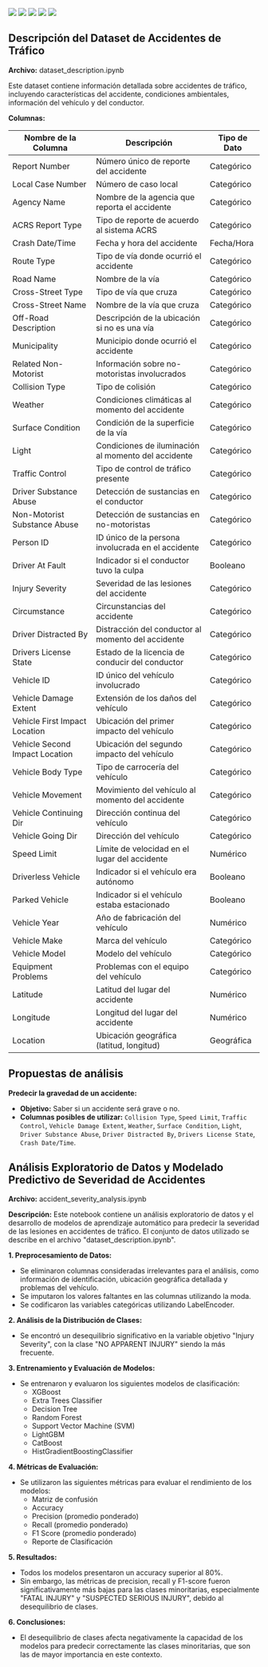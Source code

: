 <img src="https://img.shields.io/badge/Python-FFD43B?style=for-the-badge&logo=python&logoColor=blue"/> <img src="https://img.shields.io/badge/Jupyter-F37626.svg?&style=for-the-badge&logo=Jupyter&logoColor=white"/> <img src="https://img.shields.io/badge/conda-342B029.svg?&style=for-the-badge&logo=anaconda&logoColor=white"/> <img src="https://img.shields.io/badge/Pandas-2C2D72?style=for-the-badge&logo=pandas&logoColor=white"/> <img src="https://img.shields.io/badge/Numpy-777BB4?style=for-the-badge&logo=numpy&logoColor=white"/>

## Descripción del Dataset de Accidentes de Tráfico

**Archivo:** dataset_description.ipynb

Este dataset contiene información detallada sobre accidentes de tráfico, incluyendo características del accidente, condiciones ambientales, información del vehículo y del conductor. 

**Columnas:**

| Nombre de la Columna         | Descripción                                           | Tipo de Dato  |
|------------------------------|----------------------------------------------------|--------------|
| Report Number              | Número único de reporte del accidente              | Categórico   |
| Local Case Number          | Número de caso local                                | Categórico   |
| Agency Name                | Nombre de la agencia que reporta el accidente       | Categórico   |
| ACRS Report Type           | Tipo de reporte de acuerdo al sistema ACRS        | Categórico   |
| Crash Date/Time            | Fecha y hora del accidente                          | Fecha/Hora   |
| Route Type                 | Tipo de vía donde ocurrió el accidente              | Categórico   |
| Road Name                  | Nombre de la vía                                    | Categórico   |
| Cross-Street Type          | Tipo de vía que cruza                              | Categórico   |
| Cross-Street Name           | Nombre de la vía que cruza                          | Categórico   |
| Off-Road Description       | Descripción de la ubicación si no es una vía     | Categórico   |
| Municipality               | Municipio donde ocurrió el accidente                | Categórico   |
| Related Non-Motorist       | Información sobre no-motoristas involucrados       | Categórico   |
| Collision Type             | Tipo de colisión                                    | Categórico   |
| Weather                    | Condiciones climáticas al momento del accidente      | Categórico   |
| Surface Condition          | Condición de la superficie de la vía                | Categórico   |
| Light                      | Condiciones de iluminación al momento del accidente  | Categórico   |
| Traffic Control            | Tipo de control de tráfico presente               | Categórico   |
| Driver Substance Abuse     | Detección de sustancias en el conductor           | Categórico   |
| Non-Motorist Substance Abuse | Detección de sustancias en no-motoristas          | Categórico   |
| Person ID                  | ID único de la persona involucrada en el accidente | Categórico   |
| Driver At Fault            | Indicador si el conductor tuvo la culpa            | Booleano     |
| Injury Severity            | Severidad de las lesiones del accidente            | Categórico   |
| Circumstance               | Circunstancias del accidente                       | Categórico   |
| Driver Distracted By       | Distracción del conductor al momento del accidente | Categórico   |
| Drivers License State      | Estado de la licencia de conducir del conductor   | Categórico   |
| Vehicle ID                 | ID único del vehículo involucrado                  | Categórico   |
| Vehicle Damage Extent      | Extensión de los daños del vehículo                 | Categórico   |
| Vehicle First Impact Location | Ubicación del primer impacto del vehículo      | Categórico   |
| Vehicle Second Impact Location | Ubicación del segundo impacto del vehículo     | Categórico   |
| Vehicle Body Type          | Tipo de carrocería del vehículo                    | Categórico   |
| Vehicle Movement           | Movimiento del vehículo al momento del accidente    | Categórico   |
| Vehicle Continuing Dir     | Dirección continua del vehículo                    | Categórico   |
| Vehicle Going Dir          | Dirección del vehículo                             | Categórico   |
| Speed Limit                | Límite de velocidad en el lugar del accidente      | Numérico    |
| Driverless Vehicle         | Indicador si el vehículo era autónomo              | Booleano     |
| Parked Vehicle             | Indicador si el vehículo estaba estacionado         | Booleano     |
| Vehicle Year               | Año de fabricación del vehículo                   | Numérico    |
| Vehicle Make               | Marca del vehículo                                | Categórico   |
| Vehicle Model              | Modelo del vehículo                               | Categórico   |
| Equipment Problems         | Problemas con el equipo del vehículo               | Categórico   |
| Latitude                   | Latitud del lugar del accidente                   | Numérico    |
| Longitude                  | Longitud del lugar del accidente                  | Numérico    |
| Location                   | Ubicación geográfica (latitud, longitud)        | Geográfica  |

## Propuestas de análisis

**Predecir la gravedad de un accidente:**

* **Objetivo:** Saber si un accidente será grave o no.
* **Columnas posibles de utilizar:** `Collision Type`, `Speed Limit`, `Traffic Control`, `Vehicle Damage Extent`, `Weather`, `Surface Condition`, `Light`, `Driver Substance Abuse`, `Driver Distracted By`, `Drivers License State`, `Crash Date/Time`.

## Análisis Exploratorio de Datos y Modelado Predictivo de Severidad de Accidentes

**Archivo:** accident_severity_analysis.ipynb

**Descripción:** Este notebook contiene un análisis exploratorio de datos y el desarrollo de modelos de aprendizaje automático para predecir la severidad de las lesiones en accidentes de tráfico. El conjunto de datos utilizado se describe en el archivo "dataset_description.ipynb". 

**1. Preprocesamiento de Datos:**

- Se eliminaron columnas consideradas irrelevantes para el análisis, como información de identificación, ubicación geográfica detallada y problemas del vehículo. 
- Se imputaron los valores faltantes en las columnas utilizando la moda.
- Se codificaron las variables categóricas utilizando LabelEncoder.

**2. Análisis de la Distribución de Clases:**

- Se encontró un desequilibrio significativo en la variable objetivo "Injury Severity", con la clase "NO APPARENT INJURY" siendo la más frecuente.

**3. Entrenamiento y Evaluación de Modelos:**

- Se entrenaron y evaluaron los siguientes modelos de clasificación:
    - XGBoost
    - Extra Trees Classifier
    - Decision Tree
    - Random Forest
    - Support Vector Machine (SVM)
    - LightGBM
    - CatBoost
    - HistGradientBoostingClassifier

**4. Métricas de Evaluación:**

- Se utilizaron las siguientes métricas para evaluar el rendimiento de los modelos:
    - Matriz de confusión
    - Accuracy
    - Precision (promedio ponderado)
    - Recall (promedio ponderado)
    - F1 Score (promedio ponderado)
    - Reporte de Clasificación 

**5. Resultados:**

- Todos los modelos presentaron un accuracy superior al 80%. 
- Sin embargo, las métricas de precision, recall y F1-score fueron significativamente más bajas para las clases minoritarias, especialmente "FATAL INJURY" y "SUSPECTED SERIOUS INJURY", debido al desequilibrio de clases.

**6. Conclusiones:**

- El desequilibrio de clases afecta negativamente la capacidad de los modelos para predecir correctamente las clases minoritarias, que son las de mayor importancia en este contexto.